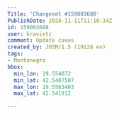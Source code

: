 ```yaml
---
Title: 'Changeset #159003688'
PublishDate: 2024-11-11T11:10:34Z
id: 159003688
user: kravietz
comment: Update caves
created_by: JOSM/1.5 (19128 en)
tags:
- Montenegro
bbox:
  min_lon: 19.554072
  min_lat: 42.5407507
  max_lon: 19.5563403
  max_lat: 42.541912

---
```

